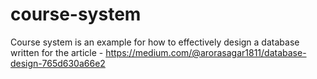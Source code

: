 # course-system

Course system is an example for how to effectively design a database written for the article -
https://medium.com/@arorasagar1811/database-design-765d630a66e2
